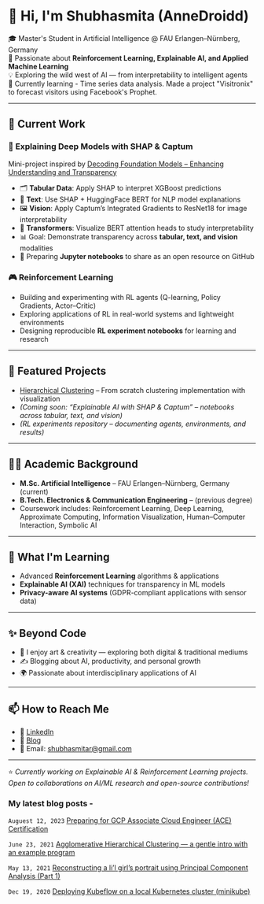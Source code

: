 # 👋 Hi, I'm Shubhasmita (AnneDroidd)

🎓 Master's Student in Artificial Intelligence @ FAU Erlangen–Nürnberg, Germany  
🤖 Passionate about **Reinforcement Learning, Explainable AI, and Applied Machine Learning**  
💡 Exploring the wild west of AI — from interpretability to intelligent agents  
🧠 Currently learning - Time series data analysis. Made a project "Visitronix" to forecast visitors using Facebook's Prophet.

---

## 🔭 Current Work
### 🧠 Explaining Deep Models with SHAP & Captum
Mini-project inspired by [Decoding Foundation Models – Enhancing Understanding and Transparency](https://www.mad.tf.fau.de/2024/07/23/id-2418-decoding-foundation-models-enhancing-understanding-and-transparency/)

- 🗂 **Tabular Data**: Apply SHAP to interpret XGBoost predictions  
- 📝 **Text**: Use SHAP + HuggingFace BERT for NLP model explanations  
- 🖼 **Vision**: Apply Captum’s Integrated Gradients to ResNet18 for image interpretability  
- 🔎 **Transformers**: Visualize BERT attention heads to study interpretability  
- 📊 Goal: Demonstrate transparency across **tabular, text, and vision** modalities  
- 📓 Preparing **Jupyter notebooks** to share as an open resource on GitHub  

### 🎮 Reinforcement Learning
- Building and experimenting with RL agents (Q-learning, Policy Gradients, Actor–Critic)  
- Exploring applications of RL in real-world systems and lightweight environments  
- Designing reproducible **RL experiment notebooks** for learning and research  

---

## 📂 Featured Projects
- [Hierarchical Clustering](https://github.com/AnneDroidd/HierarchicalClustering) – From scratch clustering implementation with visualization  
- *(Coming soon: “Explainable AI with SHAP & Captum” – notebooks across tabular, text, and vision)*  
- *(RL experiments repository – documenting agents, environments, and results)*  

---

## 🧑‍🎓 Academic Background
- **M.Sc. Artificial Intelligence** – FAU Erlangen–Nürnberg, Germany (current)  
- **B.Tech. Electronics & Communication Engineering** – (previous degree)  
- Coursework includes: Reinforcement Learning, Deep Learning, Approximate Computing, Information Visualization, Human–Computer Interaction, Symbolic AI  

---

## 🌱 What I'm Learning
- Advanced **Reinforcement Learning** algorithms & applications  
- **Explainable AI (XAI)** techniques for transparency in ML models  
- **Privacy-aware AI systems** (GDPR-compliant applications with sensor data)  

---

## ✨ Beyond Code
- 🎨 I enjoy art & creativity — exploring both digital & traditional mediums  
- ✍️ Blogging about AI, productivity, and personal growth  
- 🌍 Passionate about interdisciplinary applications of AI  

---

## 📫 How to Reach Me
- 💼 [LinkedIn](https://www.linkedin.com/in/shubhasmita-roy-858209191/)  
- 📝 [Blog](https://medium.com/@shubhasmitaroy)  
- 📧 Email: shubhasmitar@gmail.com  

---

⭐️ *Currently working on Explainable AI & Reinforcement Learning projects. Open to collaborations on AI/ML research and open-source contributions!*  


### My latest blog posts -

`Auguest 12, 2023` [Preparing for GCP Associate Cloud Engineer (ACE) Certification](https://medium.com/@shubhasmitaroy/preparing-for-gcp-associate-cloud-engineer-ace-certification-4af23a742b49)

`June 23, 2021` [Agglomerative Hierarchical Clustering — a gentle intro with an example program](https://shubhasmitaroy.medium.com/agglomerative-hierarchical-clustering-a-gentle-intro-with-an-example-program-4b7afe35fd4b)

`May 13, 2021` [Reconstructing a li’l girl’s portrait using Principal Component Analysis (Part 1)](https://shubhasmitaroy.medium.com/reconstructing-a-lil-girl-s-portrait-using-principal-component-analysis-part-1-60d2baac85de)

`Dec 19, 2020` [Deploying Kubeflow on a local Kubernetes cluster (minikube)](https://levelup.gitconnected.com/deploying-kubeflow-on-a-local-kubernetes-cluster-minikube-a08605d69729)
<!---
AnneDroidd/AnneDroidd is a ✨ special ✨ repository because its `README.md` (this file) appears on your GitHub profile.
You can click the Preview link to take a look at your changes.
--->


